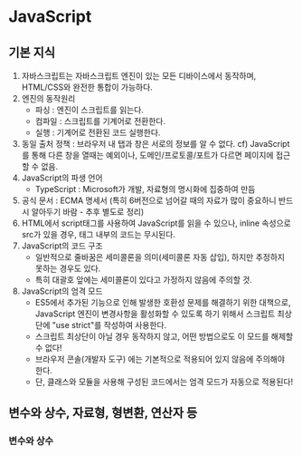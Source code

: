# JavaScript

## 기본 지식

1. 자바스크립트는 자바스크립트 엔진이 있는 모든 디바이스에서 동작하며, HTML/CSS와 완전한 통합이 가능하다.
2. 엔진의 동작원리
   - 파싱 : 엔진이 스크립트를 읽는다.
   - 컴파일 : 스크립트를 기계어로 전환한다.
   - 실행 : 기계어로 전환된 코드 실행한다.
3. 동일 출처 정책 : 브라우저 내 탭과 창은 서로의 정보를 알 수 없다.
   cf) JavaScript를 통해 다른 창을 열때는 예외이나, 도메인/프로토콜/포트가 다르면 페이지에 접근할 수 없음.
4. JavaScript의 파생 언어
   - TypeScript : Microsoft가 개발, 자료형의 명시화에 집중하여 만듬
5. 공식 문서 : ECMA 명세서 (특히 6버전으로 넘어갈 때의 자료가 많이 중요하니 반드시 알아두기 바람 - 추후 별도로 정리)
6. HTML에서 script태그를 사용하여 JavaScript를 읽을 수 있으나, inline 속성으로  src가 있을 경우, 태그 내부의 코드는 무시된다.
7. JavaScript의 코드 구조
   - 일반적으로 줄바꿈은 세미콜론을 의미(세미콜론 자동 삽입), 하지만 추정하지 못하는 경우도 있다.
   - 특히 대괄호 앞에는 세미콜론이 있다고 가정하지 않음에 주의할 것.
8. JavaScript의 엄격 모드
   - ES5에서 추가된 기능으로 인해 발생한 호환성 문제를 해결하기 위한 대책으로, JavaScript 엔진이 변경사항을 활성화할 수 있도록 하기 위해서 스크립트 최상단에 "use strict"를 작성하여 사용한다.
   - 스크립트 최상단이 아닐 경우 동작하지 않고, 어떤 방법으로도 이 모드를 해제할 수 없다!
   - 브라우저 콘솔(개발자 도구) 에는 기본적으로 적용되어 있지 않음에 주의해야 한다.
   - 단, 클래스와 모듈을 사용해 구성된 코드에서는 엄격 모드가 자동으로 적용된다!

## 변수와 상수, 자료형, 형변환, 연산자 등

### 변수와 상수
